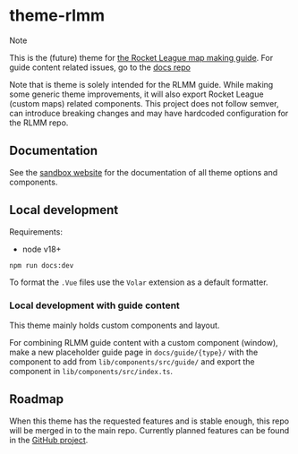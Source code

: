 # theme-rlmm

> [!NOTE]
> This is the (future) theme for [the Rocket League map making guide][docs_repo]. For guide content related issues, go to the [docs repo][docs_repo]

Note that is theme is solely intended for the RLMM guide. While making some generic theme improvements, it will also export Rocket League (custom maps) related components. This project does not follow semver, can introduce breaking changes and may have hardcoded configuration for the RLMM repo.

## Documentation

See the [sandbox website][docs] for the documentation of all theme options and components.

## Local development

Requirements:

- node v18+

```sh
npm run docs:dev
```

To format the `.Vue` files use the `Volar` extension as a default formatter.

### Local development with guide content

This theme mainly holds custom components and layout.

For combining RLMM guide content with a custom component (window), make a new placeholder guide page in `docs/guide/{type}/` with the component to add from `lib/components/src/guide/` and export the component in `lib/components/src/index.ts`.

## Roadmap

When this theme has the requested features and is stable enough, this repo will be merged in to the main repo.
Currently planned features can be found in the [GitHub project][project].

[docs_repo]: https://github.com/rocketleaguemapmaking/rl-docs
[docs]: https://theme-rlmm.pages.dev/
[project]: https://github.com/orgs/RocketLeagueMapmaking/projects/3?pane=issue&itemId=19820595
